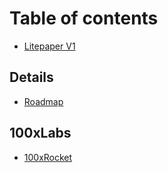# Table of contents

* [Litepaper V1](README.md)

## Details

* [Roadmap](details/spacemap.md)

## 100xLabs

* [100xRocket](100xlabs/coming-soon.md)


